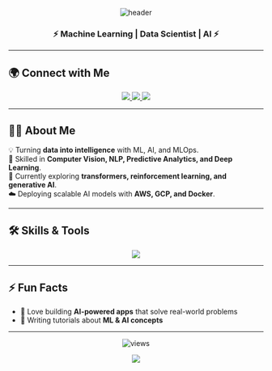 <!-- Cool Banner -->
<p align="center">
  <img src="https://capsule-render.vercel.app/api?type=waving&color=gradient&height=200&section=header&text=Hi%20👋%2C%20I'm%20Tinsaie&fontSize=40&fontAlignY=35&animation=fadeIn" alt="header"/>
</p>

<h3 align="center">⚡ Machine Learning | Data Scientist | AI ⚡</h3>

---

## 🌍 Connect with Me
<p align="center">
  <a href="https://linkedin.com/in/tinsae-bahiru-60569a379" target="_blank">
    <img src="https://img.shields.io/badge/-LinkedIn-0A66C2?style=for-the-badge&logo=linkedin&logoColor=white"/>
  </a>
  <a href="https://twitter.com/@tinsaie_b" target="_blank">
    <img src="https://img.shields.io/badge/-Twitter-1DA1F2?style=for-the-badge&logo=twitter&logoColor=white"/>
  </a>
  <a href="mailto:tinsaiebbs@gmail.com">
    <img src="https://img.shields.io/badge/-Gmail-D14836?style=for-the-badge&logo=gmail&logoColor=white"/>
  </a>
 </a>
</p>

---

## 👨‍💻 About Me
💡 Turning **data into intelligence** with ML, AI, and MLOps.  
🚀 Skilled in **Computer Vision, NLP, Predictive Analytics, and Deep Learning**.  
🌱 Currently exploring **transformers, reinforcement learning, and generative AI**.  
☁️ Deploying scalable AI models with **AWS, GCP, and Docker**.  

---

## 🛠️ Skills & Tools
<p align="center">
  <img src="https://skillicons.dev/icons?i=python,tensorflow,pytorch,scikitlearn,opencv,html,css,github,linux,docker&theme=dark" />
</p>


---

## ⚡ Fun Facts
- 🤖 Love building **AI-powered apps** that solve real-world problems  
- 📘 Writing tutorials about **ML & AI concepts**  

---

<p align="center">
  <img src="https://komarev.com/ghpvc/?username=yourusername&label=Profile%20Views&color=blueviolet&style=flat-square" alt="views"/>
</p>

<!-- Footer Banner -->
<p align="center">
  <img src="https://capsule-render.vercel.app/api?type=waving&color=gradient&height=100&section=footer"/>
</p>

